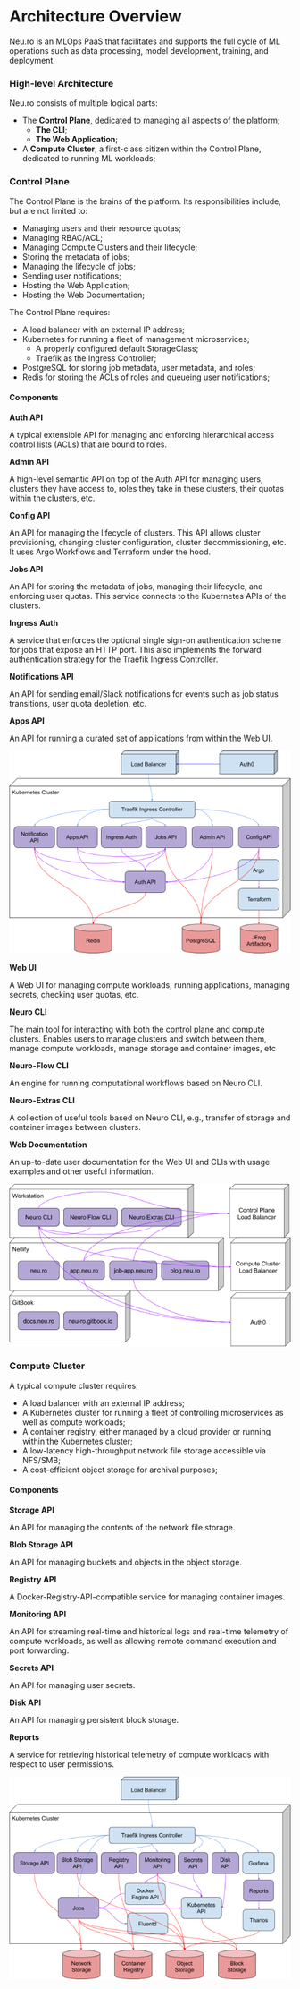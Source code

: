 # Architecture Overview

Neu.ro is an MLOps PaaS that facilitates and supports the full cycle of ML operations such as data processing, model development, training, and deployment.

### High-level Architecture

Neu.ro consists of multiple logical parts:

* The **Control Plane**, dedicated to managing all aspects of the platform;
  * **The CLI**;
  * **The Web Application**;
* A **Compute Cluster**, a first-class citizen within the Control Plane, dedicated to running ML workloads;

### Control Plane

The Control Plane is the brains of the platform. Its responsibilities include, but are not limited to:

* Managing users and their resource quotas;
* Managing RBAC/ACL;
* Managing Compute Clusters and their lifecycle;
* Storing the metadata of jobs;
* Managing the lifecycle of jobs;
* Sending user notifications;
* Hosting the Web Application;
* Hosting the Web Documentation;

The Control Plane requires:

* A load balancer with an external IP address;
* Kubernetes for running a fleet of management microservices;
  * A properly configured default StorageClass;
  * Traefik as the Ingress Controller;
* PostgreSQL for storing job metadata, user metadata, and roles;
* Redis for storing the ACLs of roles and queueing user notifications;

#### Components

**Auth API**

A typical extensible API for managing and enforcing hierarchical access control lists \(ACLs\) that are bound to roles.

**Admin API**

A high-level semantic API on top of the Auth API for managing users, clusters they have access to, roles they take in these clusters, their quotas within the clusters, etc. 

**Config API**

An API for managing the lifecycle of clusters. This API allows cluster provisioning, changing cluster configuration, cluster decommissioning, etc. It uses Argo Workflows and Terraform under the hood.

**Jobs API**

An API for storing the metadata of jobs, managing their lifecycle, and enforcing user quotas. This service connects to the Kubernetes APIs of the clusters.

**Ingress Auth**

A service that enforces the optional single sign-on authentication scheme for jobs that expose an HTTP port. This also implements the forward authentication strategy for the Traefik Ingress Controller.

**Notifications API**

An API for sending email/Slack notifications for events such as job status transitions, user quota depletion, etc.

**Apps API**

An API for running a curated set of applications from within the Web UI.  


![](../.gitbook/assets/neu.ro-architecture-overview%20%281%29.png)

**Web UI**

A Web UI for managing compute workloads, running applications, managing secrets, checking user quotas, etc.

**Neuro CLI**

The main tool for interacting with both the control plane and compute clusters. Enables users to manage clusters and switch between them, manage compute workloads, manage storage and container images, etc

**Neuro-Flow CLI**

An engine for running computational workflows based on Neuro CLI.

**Neuro-Extras CLI**

A collection of useful tools based on Neuro CLI, e.g., transfer of storage and container images between clusters.  


**Web Documentation**

An up-to-date user documentation for the Web UI and CLIs with usage examples and other useful information.  


![](../.gitbook/assets/neu.ro-architecture-overview-2.png)

### Compute Cluster

A typical compute cluster requires:

* A load balancer with an external IP address;
* A Kubernetes cluster for running a fleet of controlling microservices as well as compute workloads;
* A container registry, either managed by a cloud provider or running within the Kubernetes cluster;
* A low-latency high-throughput network file storage accessible via NFS/SMB;
* A cost-efficient object storage for archival purposes;

#### Components

**Storage API**

An API for managing the contents of the network file storage.

**Blob Storage API**

An API for managing buckets and objects in the object storage.

**Registry API**

A Docker-Registry-API-compatible service for managing container images.

**Monitoring API**

An API for streaming real-time and historical logs and real-time telemetry of compute workloads, as well as allowing remote command execution and port forwarding.

**Secrets API**

An API for managing user secrets.

**Disk API**

An API for managing persistent block storage.

**Reports**

A service for retrieving historical telemetry of compute workloads with respect to user permissions.  


![](../.gitbook/assets/neu.ro-architecture-overview-3.png)

